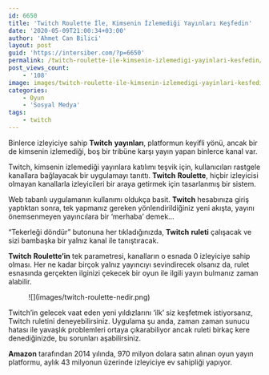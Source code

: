 ```yaml
---
id: 6650
title: 'Twitch Roulette İle, Kimsenin İzlemediği Yayınları Keşfedin'
date: '2020-05-09T21:00:34+03:00'
author: 'Ahmet Can Bilici'
layout: post
guid: 'https://intersiber.com/?p=6650'
permalink: /twitch-roulette-ile-kimsenin-izlemedigi-yayinlari-kesfedin/
post_views_count:
    - '108'
image: images/twitch-roulette-ile-kimsenin-izlemedigi-yayinlari-kesfedin.png
categories:
    - Oyun
    - 'Sosyal Medya'
tags:
    - twitch
---
```


Binlerce izleyiciye sahip **Twitch** **yayınları**, platformun keyifli yönü, ancak bir de kimsenin izlemediği, boş bir tribüne karşı yayın yapan binlerce kanal var.

Twitch, kimsenin izlemediği yayınlara katılımı teşvik için, kullanıcıları rastgele kanallara bağlayacak bir uygulamayı tanıttı. **Twitch** **Roulette**, hiçbir izleyicisi olmayan kanallarla izleyicileri bir araya getirmek için tasarlanmış bir sistem.

Web tabanlı uygulamanın kullanımı oldukça basit. **Twitch** hesabınıza giriş yaptıktan sonra, tek yapmanız gereken yönlendirildiğiniz yeni akışta, yayını önemsenmeyen yayıncılara bir ‘merhaba’ demek…

“Tekerleği döndür” butonuna her tıkladığınızda, **Twitch** **ruleti** çalışacak ve sizi bambaşka bir yalnız kanal ile tanıştıracak.

**Twitch** **Roulette’in** tek parametresi, kanalların o esnada 0 izleyiciye sahip olması. Her ne kadar birçok yalnız yayıncıyı sevindirecek olsanız da, rulet esnasında gerçekten ilginizi çekecek bir oyun ile ilgili yayın bulmanız zaman alabilir.

<figure class="wp-block-image size-large">![](images/twitch-roulette-nedir.png)</figure>Twitch’in gelecek vaat eden yeni yıldızlarını ‘ilk’ siz keşfetmek istiyorsanız, Twitch ruletini deneyebilirsiniz. Uygulama şu anda, zaman zaman sunucu hatası ile yavaşlık problemleri ortaya çıkarabiliyor ancak ruleti birkaç kere denediğinizde, bu sorunları aşabilirsiniz.

**Amazon** tarafından 2014 yılında, 970 milyon dolara satın alınan oyun yayın platformu, aylık 43 milyonun üzerinde izleyiciye ev sahipliği yapıyor.